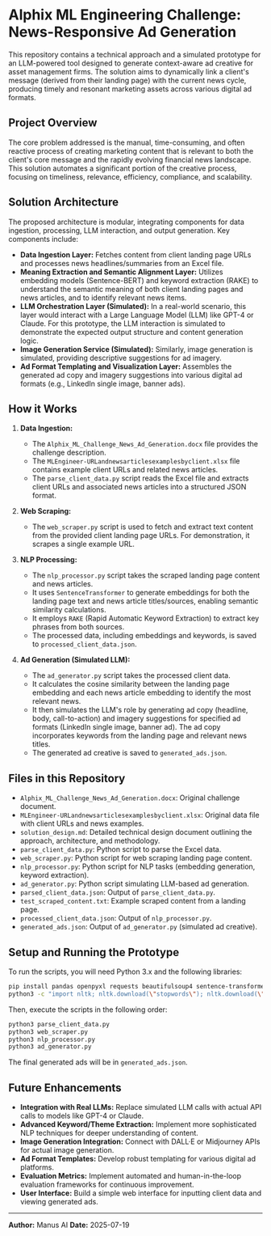 # Alphix ML Engineering Challenge: News-Responsive Ad Generation

This repository contains a technical approach and a simulated prototype for an LLM-powered tool designed to generate context-aware ad creative for asset management firms. The solution aims to dynamically link a client's message (derived from their landing page) with the current news cycle, producing timely and resonant marketing assets across various digital ad formats.

## Project Overview

The core problem addressed is the manual, time-consuming, and often reactive process of creating marketing content that is relevant to both the client's core message and the rapidly evolving financial news landscape. This solution automates a significant portion of the creative process, focusing on timeliness, relevance, efficiency, compliance, and scalability.

## Solution Architecture

The proposed architecture is modular, integrating components for data ingestion, processing, LLM interaction, and output generation. Key components include:

*   **Data Ingestion Layer:** Fetches content from client landing page URLs and processes news headlines/summaries from an Excel file.
*   **Meaning Extraction and Semantic Alignment Layer:** Utilizes embedding models (Sentence-BERT) and keyword extraction (RAKE) to understand the semantic meaning of both client landing pages and news articles, and to identify relevant news items.
*   **LLM Orchestration Layer (Simulated):** In a real-world scenario, this layer would interact with a Large Language Model (LLM) like GPT-4 or Claude. For this prototype, the LLM interaction is simulated to demonstrate the expected output structure and content generation logic.
*   **Image Generation Service (Simulated):** Similarly, image generation is simulated, providing descriptive suggestions for ad imagery.
*   **Ad Format Templating and Visualization Layer:** Assembles the generated ad copy and imagery suggestions into various digital ad formats (e.g., LinkedIn single image, banner ads).

## How it Works

1.  **Data Ingestion:**
    *   The `Alphix_ML_Challenge_News_Ad_Generation.docx` file provides the challenge description.
    *   The `MLEngineer-URLandnewsarticlesexamplesbyclient.xlsx` file contains example client URLs and related news articles.
    *   The `parse_client_data.py` script reads the Excel file and extracts client URLs and associated news articles into a structured JSON format.

2.  **Web Scraping:**
    *   The `web_scraper.py` script is used to fetch and extract text content from the provided client landing page URLs. For demonstration, it scrapes a single example URL.

3.  **NLP Processing:**
    *   The `nlp_processor.py` script takes the scraped landing page content and news articles.
    *   It uses `SentenceTransformer` to generate embeddings for both the landing page text and news article titles/sources, enabling semantic similarity calculations.
    *   It employs `RAKE` (Rapid Automatic Keyword Extraction) to extract key phrases from both sources.
    *   The processed data, including embeddings and keywords, is saved to `processed_client_data.json`.

4.  **Ad Generation (Simulated LLM):**
    *   The `ad_generator.py` script takes the processed client data.
    *   It calculates the cosine similarity between the landing page embedding and each news article embedding to identify the most relevant news.
    *   It then simulates the LLM's role by generating ad copy (headline, body, call-to-action) and imagery suggestions for specified ad formats (LinkedIn single image, banner ad). The ad copy incorporates keywords from the landing page and relevant news titles.
    *   The generated ad creative is saved to `generated_ads.json`.

## Files in this Repository

*   `Alphix_ML_Challenge_News_Ad_Generation.docx`: Original challenge document.
*   `MLEngineer-URLandnewsarticlesexamplesbyclient.xlsx`: Original data file with client URLs and news examples.
*   `solution_design.md`: Detailed technical design document outlining the approach, architecture, and methodology.
*   `parse_client_data.py`: Python script to parse the Excel data.
*   `web_scraper.py`: Python script for web scraping landing page content.
*   `nlp_processor.py`: Python script for NLP tasks (embedding generation, keyword extraction).
*   `ad_generator.py`: Python script simulating LLM-based ad generation.
*   `parsed_client_data.json`: Output of `parse_client_data.py`.
*   `test_scraped_content.txt`: Example scraped content from a landing page.
*   `processed_client_data.json`: Output of `nlp_processor.py`.
*   `generated_ads.json`: Output of `ad_generator.py` (simulated ad creative).

## Setup and Running the Prototype

To run the scripts, you will need Python 3.x and the following libraries:

```bash
pip install pandas openpyxl requests beautifulsoup4 sentence-transformers rake_nltk nltk
python3 -c "import nltk; nltk.download(\"stopwords\"); nltk.download(\"punkt\"); nltk.download(\"punkt_tab\")"
```

Then, execute the scripts in the following order:

```bash
python3 parse_client_data.py
python3 web_scraper.py
python3 nlp_processor.py
python3 ad_generator.py
```

The final generated ads will be in `generated_ads.json`.

## Future Enhancements

*   **Integration with Real LLMs:** Replace simulated LLM calls with actual API calls to models like GPT-4 or Claude.
*   **Advanced Keyword/Theme Extraction:** Implement more sophisticated NLP techniques for deeper understanding of content.
*   **Image Generation Integration:** Connect with DALL·E or Midjourney APIs for actual image generation.
*   **Ad Format Templates:** Develop robust templating for various digital ad platforms.
*   **Evaluation Metrics:** Implement automated and human-in-the-loop evaluation frameworks for continuous improvement.
*   **User Interface:** Build a simple web interface for inputting client data and viewing generated ads.

---

**Author:** Manus AI
**Date:** 2025-07-19



